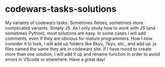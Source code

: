 # codewars-tasks-solutions

My variants of codewars tasks. Sometimes ifelses, sometimes more complicated variants. Simply JS.
As I only study how to work with JS (and sometimes Python), most solutions are easy.
In some cases I will add comments, even if they are obvious for mature programmers.
How I now consider it to look, I will add up folders like 6kyu, 7kyu, etc., and add up .js files named the same they are in codewars site.
If I have mood to create more than one solution, I will add it up and rename function in order to avoid errors in VScode or elsewhere.
Have a great day!

